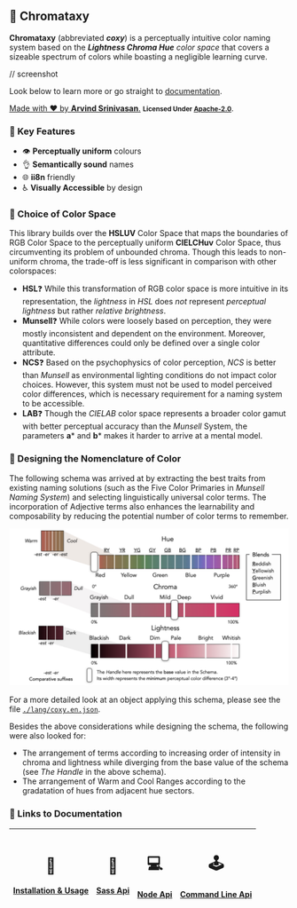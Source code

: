 
## 🍭 Chromataxy
**Chromataxy** (abbreviated ***coxy***) is a perceptually intuitive color naming system based on the ***Lightness Chroma Hue** color space* that covers a sizeable spectrum of colors while boasting a negligible learning curve. 

// screenshot

Look below to learn more or go straight to [documentation](#-links-to-documentation). 

<a href="https://github.com/arvindcheenu">Made with ❤️ by <b>Arvind Srinivasan</b>.</a>
<b><small>Licensed Under <a href="https://github.com/arvindcheenu/Chromataxy/blob/master/LICENSE">Apache-2.0</a></small></b>.

### 🔑 Key Features

* 👁️ **Perceptually uniform** colours
* 👌 **Semantically sound** names
* 🌐 **ii8n** friendly 
* ♿ **Visually Accessible** by design

### 🤔 Choice of Color Space

This library builds over the **HSLUV** Color Space that maps the boundaries of RGB Color Space to the perceptually uniform **CIELCHuv** Color Space, thus circumventing its problem of unbounded chroma. Though this leads to non-uniform chroma, the trade-off is less significant in comparison with other colorspaces: 
* **HSL**❓  While this transformation of RGB color space is more intuitive in its representation, the *lightness* in *HSL* does *not* represent *perceptual lightness* but rather *relative brightness*.
* **Munsell**❓ While colors were loosely based on perception, they were mostly inconsistent and dependent on the environment. Moreover, quantitative differences could only be defined over a single color attribute.
* **NCS**❓ Based on the psychophysics of color perception, *NCS* is better than *Munsell* as environmental lighting conditions do not impact color choices. However, this system must not be used to model perceived color differences, which is necessary requirement for a naming system to be accessible.
* **LAB**❓ Though the *CIELAB* color space represents a broader color gamut with better perceptual accuracy than the *Munsell* System, the parameters **a*** and **b*** makes it harder to arrive at a mental model.

### 🎨 Designing the Nomenclature of Color

The following schema was arrived at by extracting the best traits from existing naming solutions (such as the Five Color Primaries in *Munsell Naming System*) and selecting linguistically universal color terms. The incorporation of Adjective terms also enhances the learnability and composability by reducing the potential number of color terms to remember.

![Color Schema Visual Representation](./paper/schematic.jpeg)

For a more detailed look at an object applying this schema, please see the file [`./lang/coxy.en.json`](./lang/coxy.en.json).

Besides the above considerations while designing the schema, the following were also looked for:
* The arrangement of terms according to increasing order of intensity in chroma and lightness while diverging from the base value of the schema (see *The Handle* in the above schema).
* The arrangement of Warm and Cool Ranges according to the gradatation of hues from adjacent hue sectors.

### 🔗 Links to Documentation
|<h1>🚸</h1>[Installation & Usage](./docs/INSTALL.md)|<h1>💄</h1>[Sass Api](./docs/STYLE.md)|<h1>💻</h1>[Node Api](./docs/API.md)|<h1>🕹️</h1>[Command Line Api](./docs/CLI.md)|
|--|--|--|--|
